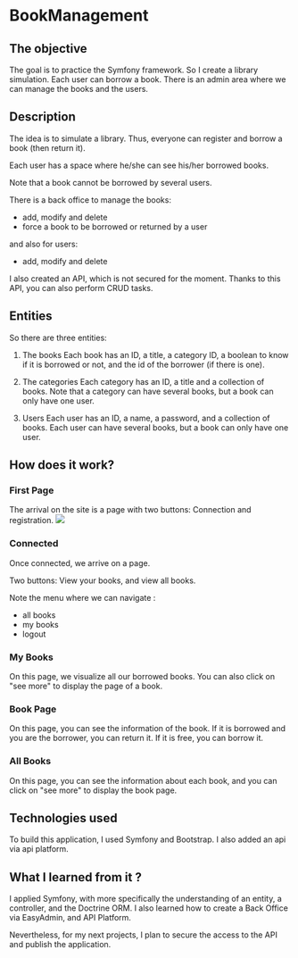 # BookManagement

## The objective 

The goal is to practice the Symfony framework. So I create a library simulation. Each user can borrow a book. There is an admin area where we can manage the books and the users.

## Description
The idea is to simulate a library.
Thus, everyone can register and borrow a book (then return it).

Each user has a space where he/she can see his/her borrowed books.

Note that a book cannot be borrowed by several users.

There is a back office to manage the books:
- add, modify and delete
- force a book to be borrowed or returned by a user

and also for users:
- add, modify and delete

I also created an API, which is not secured for the moment.
Thanks to this API, you can also perform CRUD tasks.



## Entities
So there are three entities:

1) The books
Each book has an ID, a title, a category ID, a boolean to know if it is borrowed or not, and the id of the borrower (if there is one).

2) The categories
Each category has an ID, a title and a collection of books.
Note that a category can have several books, but a book can only have one user.

3) Users
Each user has an ID, a name, a password, and a collection of books.
Each user can have several books, but a book can only have one user.


## How does it work?
### First Page
The arrival on the site is a page with two buttons: Connection and registration.
![](pictures_Github/firstpage.png)


### Connected
Once connected, we arrive on a page.

Two buttons: View your books, and view all books.

Note the menu where we can navigate :
- all books
- my books
- logout

### My Books
On this page, we visualize all our borrowed books.
You can also click on "see more" to display the page of a book.

### Book Page
On this page, you can see the information of the book.
If it is borrowed and you are the borrower, you can return it.
If it is free, you can borrow it.

### All Books
On this page, you can see the information about each book, and you can click on "see more" to display the book page.


## Technologies used
To build this application, I used Symfony and Bootstrap.
I also added an api via api platform.

## What I learned from it ?

I applied Symfony, with more specifically the understanding of an entity, a controller, and the Doctrine ORM.
I also learned how to create a Back Office via EasyAdmin, and API Platform.

Nevertheless, for my next projects, I plan to secure the access to the API and publish the application.
